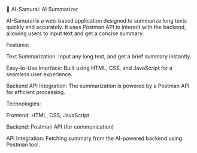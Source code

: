 🤖 AI-Samurai: AI Summarizer

AI-Samurai is a web-based application designed to summarize long texts quickly and accurately. It uses Postman API to interact with the backend, allowing users to input text and get a concise summary.



Features:

Text Summarization: Input any long text, and get a brief summary instantly.

Easy-to-Use Interface: Built using HTML, CSS, and JavaScript for a seamless user experience.

Backend API Integration: The summarization is powered by a Postman API for efficient processing.



Technologies:

Frontend: HTML, CSS, JavaScript

Backend: Postman API (for communication)

API Integration: Fetching summary from the AI-powered backend using Postman tool.
